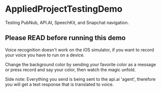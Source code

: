# AppliedProjectTestingDemo
Testing PubNub, API.AI, SpeechKit, and Snapchat navigation.

## Please READ before running this demo

Voice recognition doesn't work on the iOS simulator, if you want to record your voice you have to run on a device.

Change the background color by sending your favorite color as a message or press record and say your color, then watch the magic unfold. 

Side note: Everything you send is being sent to the api.ai 'agent', therefore you will get a text response that is translated to voice.

